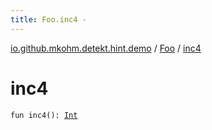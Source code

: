 ```yaml
---
title: Foo.inc4 - 
---
```


[io.github.mkohm.detekt.hint.demo](../index.html) / [Foo](index.html) / [inc4](./inc4.html)

# inc4

`fun inc4(): `[`Int`](https://kotlinlang.org/api/latest/jvm/stdlib/kotlin/-int/index.html)